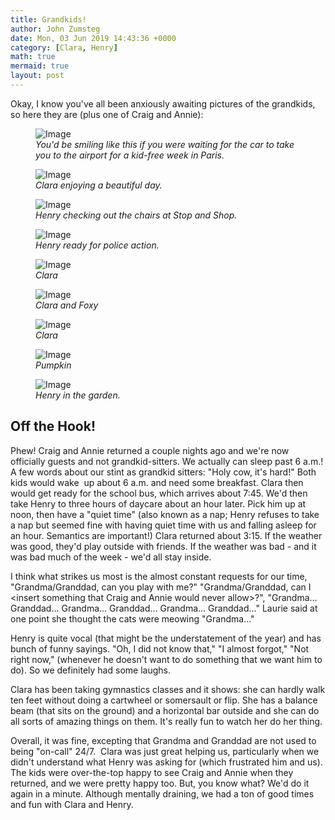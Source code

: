 ```yaml
---
title: Grandkids!
author: John Zumsteg
date: Mon, 03 Jun 2019 14:43:36 +0000
category: [Clara, Henry]
math: true
mermaid: true
layout: post
---
```

Okay, I know you've all been anxiously awaiting pictures of the grandkids, so here they are (plus one of Craig and Annie):

<figure class = "portrait">
	<img src="{{"/assets/images/2019/05/IMG_2817.jpg" | prepend: site.baseurl | prepend: site.url }}" alt="Image" />
	<figcaption><em>You'd be smiling like this if you were waiting for the car to take you to the airport for a kid-free week in Paris.</em></figcaption>
</figure>



<figure class = "portrait">
	<img src="{{"/assets/images/2019/05/IMG_2953.jpg" | prepend: site.baseurl | prepend: site.url }}" alt="Image" />
	<figcaption><em>Clara enjoying a beautiful day.</em></figcaption>
</figure>



<figure class = "portrait">
	<img src="{{"/assets/images/2019/05/IMG_2884.jpg" | prepend: site.baseurl | prepend: site.url }}" alt="Image" />
	<figcaption><em>Henry checking out the chairs at Stop and Shop.</em></figcaption>
</figure>



<figure class = "portrait">
	<img src="{{"/assets/images/2019/05/IMG_2878.jpg" | prepend: site.baseurl | prepend: site.url }}" alt="Image" />
	<figcaption><em>Henry ready for police action.</em></figcaption>
</figure>



<figure class = "portrait">
	<img src="{{"/assets/images/2019/05/IMG_2857.jpg" | prepend: site.baseurl | prepend: site.url }}" alt="Image" />
	<figcaption><em>Clara</em></figcaption>
</figure>



<figure class = "portrait">
	<img src="{{"/assets/images/2019/05/IMG_2849.jpg" | prepend: site.baseurl | prepend: site.url }}" alt="Image" />
	<figcaption><em>Clara and Foxy</em></figcaption>
</figure>



<figure class = "portrait">
	<img src="{{"/assets/images/2019/05/IMG_2847.jpg" | prepend: site.baseurl | prepend: site.url }}" alt="Image" />
	<figcaption><em>Clara</em></figcaption>
</figure>



<figure class = "portrait">
	<img src="{{"/assets/images/2019/05/IMG_2805.jpg" | prepend: site.baseurl | prepend: site.url }}" alt="Image" />
	<figcaption><em>Pumpkin</em></figcaption>
</figure>



<figure class = "portrait">
	<img src="{{"/assets/images/2019/05/IMG_2794.jpg" | prepend: site.baseurl | prepend: site.url }}" alt="Image" />
	<figcaption><em>Henry in the garden.</em></figcaption>
</figure>


<h2>Off the Hook!</h2>
Phew! Craig and Annie returned a couple nights ago and we're now officially guests and not grandkid-sitters. We actually can sleep past 6 a.m.! A few words about our stint as grandkid sitters: "Holy cow, it's hard!" Both kids would wake  up about 6 a.m. and need some breakfast. Clara then would get ready for the school bus, which arrives about 7:45. We'd then take Henry to three hours of daycare about an hour later. Pick him up at noon, then have a "quiet time" (also known as a nap; Henry refuses to take a nap but seemed fine with having quiet time with us and falling asleep for an hour. Semantics are important!) Clara returned about 3:15. If the weather was good, they'd play outside with friends. If the weather was bad - and it was bad much of the week - we'd all stay inside.

I think what strikes us most is the almost constant requests for our time, "Grandma/Granddad, can you play with me?" "Grandma/Granddad, can I &lt;insert something that Craig and Annie would never allow&gt;?", "Grandma... Granddad... Grandma... Granddad... Grandma... Granddad..." Laurie said at one point she thought the cats were meowing "Grandma..."

Henry is quite vocal (that might be the understatement of the year) and has bunch of funny sayings. "Oh, I did not know that," "I almost forgot," "Not right now," (whenever he doesn't want to do something that we want him to do). So we definitely had some laughs.

Clara has been taking gymnastics classes and it shows: she can hardly walk ten feet without doing a cartwheel or somersault or flip. She has a balance beam (that sits on the ground) and a horizontal bar outside and she can do all sorts of amazing things on them. It's really fun to watch her do her thing.

Overall, it was fine, excepting that Grandma and Granddad are not used to being "on-call" 24/7.  Clara was just great helping us, particularly when we didn't understand what Henry was asking for (which frustrated him and us). The kids were over-the-top happy to see Craig and Annie when they returned, and we were pretty happy too. But, you know what? We'd do it again in a minute. Although mentally draining, we had a ton of good times and fun with Clara and Henry.
